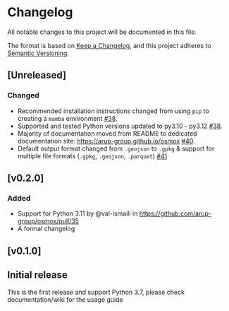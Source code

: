 <!---
Changelog headings can be any of:

Added: for new features.
Changed: for changes in existing functionality.
Deprecated: for soon-to-be removed features.
Removed: for now removed features.
Fixed: for any bug fixes.
Security: in case of vulnerabilities.

Release headings should be of the form:
## [X.Y.Z] - YEAR-MONTH-DAY
-->

# Changelog

All notable changes to this project will be documented in this file.

The format is based on [Keep a Changelog](https://keepachangelog.com/en/1.1.0/),
and this project adheres to [Semantic Versioning](https://semver.org/spec/v2.0.0.html).

## [Unreleased]

### Changed

- Recommended installation instructions changed from using `pip` to creating a `mamba` environment [#38](https://github.com/arup-group/osmox/pull/38).
- Supported and tested Python versions updated to py3.10 - py3.12 [#38](https://github.com/arup-group/osmox/pull/38).
- Majority of documentation moved from README to dedicated documentation site: https://arup-group.github.io/osmox [#40](https://github.com/arup-group/osmox/pull/40).
- Default output format changed from `.geojson` to `.gpkg` & support for multiple file formats (`.gpkg`, `.geojson`, `.parquet`) [#41](https://github.com/arup-group/osmox/issues/41)

## [v0.2.0]

### Added

- Support for Python 3.11 by @val-ismaili in https://github.com/arup-group/osmox/pull/35
- A formal changelog

## [v0.1.0]

## Initial release

This is the first release and support Python 3.7, please check documentation/wiki for the usage guide